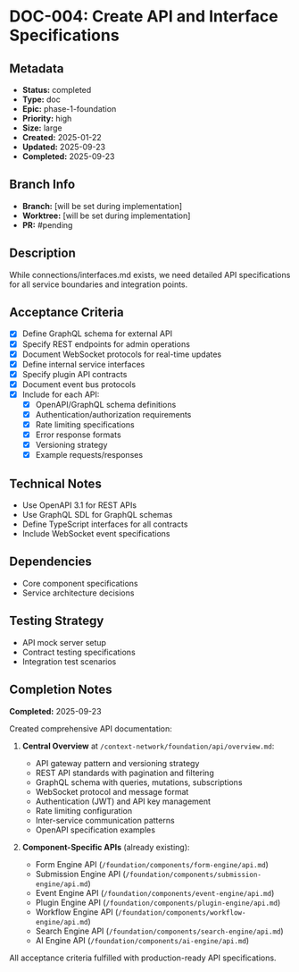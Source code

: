 # DOC-004: Create API and Interface Specifications

## Metadata
- **Status:** completed
- **Type:** doc
- **Epic:** phase-1-foundation
- **Priority:** high
- **Size:** large
- **Created:** 2025-01-22
- **Updated:** 2025-09-23
- **Completed:** 2025-09-23

## Branch Info
- **Branch:** [will be set during implementation]
- **Worktree:** [will be set during implementation]
- **PR:** #pending

## Description
While connections/interfaces.md exists, we need detailed API specifications for all service boundaries and integration points.

## Acceptance Criteria
- [x] Define GraphQL schema for external API
- [x] Specify REST endpoints for admin operations
- [x] Document WebSocket protocols for real-time updates
- [x] Define internal service interfaces
- [x] Specify plugin API contracts
- [x] Document event bus protocols
- [x] Include for each API:
  - [x] OpenAPI/GraphQL schema definitions
  - [x] Authentication/authorization requirements
  - [x] Rate limiting specifications
  - [x] Error response formats
  - [x] Versioning strategy
  - [x] Example requests/responses

## Technical Notes
- Use OpenAPI 3.1 for REST APIs
- Use GraphQL SDL for GraphQL schemas
- Define TypeScript interfaces for all contracts
- Include WebSocket event specifications

## Dependencies
- Core component specifications
- Service architecture decisions

## Testing Strategy
- API mock server setup
- Contract testing specifications
- Integration test scenarios

## Completion Notes
**Completed:** 2025-09-23

Created comprehensive API documentation:

1. **Central Overview** at `/context-network/foundation/api/overview.md`:
   - API gateway pattern and versioning strategy
   - REST API standards with pagination and filtering
   - GraphQL schema with queries, mutations, subscriptions
   - WebSocket protocol and message format
   - Authentication (JWT) and API key management
   - Rate limiting configuration
   - Inter-service communication patterns
   - OpenAPI specification examples

2. **Component-Specific APIs** (already existing):
   - Form Engine API (`/foundation/components/form-engine/api.md`)
   - Submission Engine API (`/foundation/components/submission-engine/api.md`)
   - Event Engine API (`/foundation/components/event-engine/api.md`)
   - Plugin Engine API (`/foundation/components/plugin-engine/api.md`)
   - Workflow Engine API (`/foundation/components/workflow-engine/api.md`)
   - Search Engine API (`/foundation/components/search-engine/api.md`)
   - AI Engine API (`/foundation/components/ai-engine/api.md`)

All acceptance criteria fulfilled with production-ready API specifications.